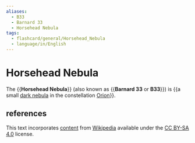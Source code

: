 ```yaml
---
aliases:
  - B33
  - Barnard 33
  - Horsehead Nebula
tags:
  - flashcard/general/Horsehead_Nebula
  - language/in/English
---
```


# Horsehead Nebula

The {{__Horsehead Nebula__}} (also known as {{__Barnard 33__ or __B33__}}) is {{a small [dark nebula](dark%20nebula.md) in the constellation [Orion](Orion%20(constellation).md)}}.

## references

This text incorporates [content](https://en.wikipedia.org/wiki/Horsehead_Nebula) from [Wikipedia](Wikipedia.md) available under the [CC BY-SA 4.0](https://creativecommons.org/licenses/by-sa/4.0/) license.
